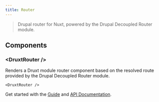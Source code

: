 ```yaml
---
title: Router
---
```


> Drupal router for Nuxt, powered by the Drupal Decoupled Router module.

##  Components

### \<DruxtRouter /\>

Renders a Druxt module router component based on the resolved route provided by the Drupal Decoupled Router module.

```vue
<DruxtRouter />
```

Get started with the [Guide](/guide/router) and [API Documentation](/api/packages/router/components/DruxtRouter).